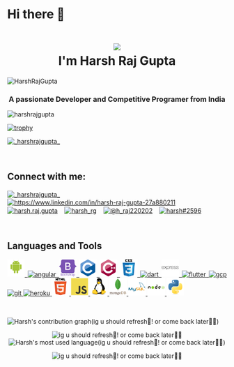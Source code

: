 # Hi there 👋
<!-- ![img](https://user-images.githubusercontent.com/85221003/148334487-56cd1ef4-0794-4687-9641-7367a73515b3.gif) -->
<h1 align="center">
  <img src="https://raw.githubusercontent.com/MartinHeinz/MartinHeinz/master/wave.gif">
  <br>
  I'm Harsh Raj Gupta 
</h1>
<!-- ![img-unscreen](https://user-images.githubusercontent.com/85221003/153200217-948f88a2-5c0a-461c-8c54-3a321684dee9.gif) -->
<img align="center" src="https://user-images.githubusercontent.com/85221003/148334487-56cd1ef4-0794-4687-9641-7367a73515b3.gif" alt="HarshRajGupta"/>
<br>
<h3 align="center">A passionate Developer and Competitive Programer from India</h3>

<p align="left"> <img src="https://komarev.com/ghpvc/?username=harshrajgupta&label=Profile%20views&color=0e75b6&style=flat" alt="harshrajgupta" /> </p>

[![trophy](https://github-profile-trophy.vercel.app/?username=harshrajgupta&theme=onedark)](https://github.com/harshrajgupta)

<p align="left"> <a href="https://twitter.com/_harshrajgupta_" target="blank"><img src="https://img.shields.io/twitter/follow/_harshrajgupta_?logo=twitter&style=for-the-badge" alt="_harshrajgupta_" /></a> </p>
<br>

<h2 align="left">Connect with me:</h2>

<p align="justify">
  <a href="https://twitter.com/_harshrajgupta_" target="blank"><img align="center" src="https://raw.githubusercontent.com/rahuldkjain/github-profile-readme-generator/master/src/images/icons/Social/twitter.svg" alt="_harshrajgupta_" height="30" width="40" /></a>&nbsp;&nbsp;&nbsp;
  <a href="https://linkedin.com/in/https://www.linkedin.com/in/harsh-raj-gupta-27a880211" target="blank"><img align="center" src="https://raw.githubusercontent.com/rahuldkjain/github-profile-readme-generator/master/src/images/icons/Social/linked-in-alt.svg" alt="https://www.linkedin.com/in/harsh-raj-gupta-27a880211" height="30" width="40" /></a>&nbsp;&nbsp;&nbsp;
  <a href="https://instagram.com/_harshrajgupta_" target="blank"><img align="center" src="https://raw.githubusercontent.com/rahuldkjain/github-profile-readme-generator/master/src/images/icons/Social/instagram.svg" alt="harsh.raj.gupta" height="30" width="40" /></a>&nbsp;&nbsp;&nbsp;
  <a href="https://www.codechef.com/users/king_Harsh" target="blank"><img align="center" src="https://cdn.jsdelivr.net/npm/simple-icons@3.1.0/icons/codechef.svg" alt="harsh_rg" height="30" width="40" /></a>&nbsp;&nbsp;&nbsp;
  <a href="https://www.hackerrank.com/@h_raj220202" target="blank"><img align="center" src="https://raw.githubusercontent.com/rahuldkjain/github-profile-readme-generator/master/src/images/icons/Social/hackerrank.svg" alt="@h_raj220202" height="30" width="40" /></a>&nbsp;&nbsp;&nbsp;
  <a href="https://discord.gg/harsh#2596" target="blank"><img align="center" src="https://raw.githubusercontent.com/rahuldkjain/github-profile-readme-generator/master/src/images/icons/Social/discord.svg" alt="harsh#2596" height="30" width="40" /></a>
</p>
<br>
<h2 align="left">Languages and Tools</h2>
<p align="justify"> 
  <a href="https://developer.android.com" target="_blank" rel="noreferrer"> <img src="https://raw.githubusercontent.com/devicons/devicon/master/icons/android/android-original-wordmark.svg" alt="android" width="40" height="40"/> </a>
  <a href="https://angular.io" target="_blank" rel="noreferrer"> <img src="https://angular.io/assets/images/logos/angular/angular.svg" alt="angular" width="40" height="40"/> </a>
  <a href="https://getbootstrap.com" target="_blank" rel="noreferrer"> <img src="https://raw.githubusercontent.com/devicons/devicon/master/icons/bootstrap/bootstrap-plain-wordmark.svg" alt="bootstrap" width="40" height="40"/> </a>
  <a href="https://www.cprogramming.com/" target="_blank" rel="noreferrer"> <img src="https://raw.githubusercontent.com/devicons/devicon/master/icons/c/c-original.svg" alt="c" width="40" height="40"/> </a>
  <a href="https://www.w3schools.com/cpp/" target="_blank" rel="noreferrer"> <img src="https://raw.githubusercontent.com/devicons/devicon/master/icons/cplusplus/cplusplus-original.svg" alt="cplusplus" width="40" height="40"/> </a>
  <a href="https://www.w3schools.com/css/" target="_blank" rel="noreferrer"> <img src="https://raw.githubusercontent.com/devicons/devicon/master/icons/css3/css3-original-wordmark.svg" alt="css3" width="40" height="40"/> </a>
  <a href="https://dart.dev" target="_blank" rel="noreferrer"> <img src="https://www.vectorlogo.zone/logos/dartlang/dartlang-icon.svg" alt="dart" width="40" height="40"/> </a>
  <a href="https://expressjs.com" target="_blank" rel="noreferrer"> <img src="https://raw.githubusercontent.com/devicons/devicon/master/icons/express/express-original-wordmark.svg" alt="express" width="40" height="40"/> </a>
  <a href="https://flutter.dev" target="_blank" rel="noreferrer"> <img src="https://www.vectorlogo.zone/logos/flutterio/flutterio-icon.svg" alt="flutter" width="40" height="40"/> </a> 
  <a href="https://cloud.google.com" target="_blank" rel="noreferrer"> <img src="https://www.vectorlogo.zone/logos/google_cloud/google_cloud-icon.svg" alt="gcp" width="40" height="40"/> </a>
  <a href="https://git-scm.com/" target="_blank" rel="noreferrer"> <img src="https://www.vectorlogo.zone/logos/git-scm/git-scm-icon.svg" alt="git" width="40" height="40"/> </a> 
  <a href="https://heroku.com" target="_blank" rel="noreferrer"> <img src="https://www.vectorlogo.zone/logos/heroku/heroku-icon.svg" alt="heroku" width="40" height="40"/> </a>
  <a href="https://www.w3.org/html/" target="_blank" rel="noreferrer"> <img src="https://raw.githubusercontent.com/devicons/devicon/master/icons/html5/html5-original-wordmark.svg" alt="html5" width="40" height="40"/> </a>
  <a href="https://developer.mozilla.org/en-US/docs/Web/JavaScript" target="_blank" rel="noreferrer"> <img src="https://raw.githubusercontent.com/devicons/devicon/master/icons/javascript/javascript-original.svg" alt="javascript" width="40" height="40"/> </a>
  <a href="https://www.linux.org/" target="_blank" rel="noreferrer"> <img src="https://raw.githubusercontent.com/devicons/devicon/master/icons/linux/linux-original.svg" alt="linux" width="40" height="40"/> </a>
  <a href="https://www.mongodb.com/" target="_blank" rel="noreferrer"> <img src="https://raw.githubusercontent.com/devicons/devicon/master/icons/mongodb/mongodb-original-wordmark.svg" alt="mongodb" width="40" height="40"/> </a>
  <a href="https://www.mysql.com/" target="_blank" rel="noreferrer"> <img src="https://raw.githubusercontent.com/devicons/devicon/master/icons/mysql/mysql-original-wordmark.svg" alt="mysql" width="40" height="40"/> </a>
  <a href="https://nodejs.org" target="_blank" rel="noreferrer"> <img src="https://raw.githubusercontent.com/devicons/devicon/master/icons/nodejs/nodejs-original-wordmark.svg" alt="nodejs" width="40" height="40"/> </a>
  <a href="https://www.python.org" target="_blank" rel="noreferrer"> <img src="https://raw.githubusercontent.com/devicons/devicon/master/icons/python/python-original.svg" alt="python" width="40" height="40"/> </a>
</p>
<br><br>

<img src="https://activity-graph.herokuapp.com/graph?username=harshrajgupta&theme=react-dark" alt="Harsh's contribution graph(ig u should refresh🧐! or come back later🐱‍💻)">
<p align="center">
<img height="192px" width="600px" src="https://github-readme-streak-stats.herokuapp.com/?user=HarshRajGupta&theme=tokyonight" alt="ig u should refresh🧐! or come back later🐱‍💻" /><br>
<img alt="Harsh's most used language(ig u should refresh🧐! or come back later🐱‍💻)" src="https://github-readme-stats.vercel.app/api/top-langs/?username=HarshRajGupta&langs_count=8&count_private=true&layout=compact&theme=tokyonight&hide_border=true" height="192px" width="340px"/></a>
</p>
<p align="center"><img src="https://github-readme-stats.vercel.app/api?username=HarshRajGupta&show_icons=true&theme=radical" alt="ig u should refresh🧐! or come back later🐱‍💻" /></p>
